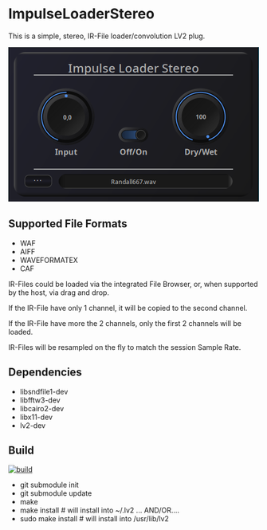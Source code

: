 # ImpulseLoaderStereo

This is a simple, stereo, IR-File loader/convolution LV2 plug. 

![ImpulseLoaderStereo](https://raw.githubusercontent.com/brummer10/ImpulseLoaderStereo.lv2/master/ImpulseLoaderStereo.png)

## Supported File Formats

- WAF
- AIFF
- WAVEFORMATEX
- CAF

IR-Files could be loaded via the integrated File Browser, or, when supported by the host, via drag and drop.

If the IR-File have only 1 channel, it will be copied to the second channel.

If the IR-File have more the 2 channels, only the first 2 channels will be loaded.

IR-Files will be resampled on the fly to match the session Sample Rate.

## Dependencies

- libsndfile1-dev
- libfftw3-dev
- libcairo2-dev
- libx11-dev
- lv2-dev

## Build

[![build](https://github.com/brummer10/ImpulseLoaderStereo.lv2/actions/workflows/build.yml/badge.svg)](https://github.com/brummer10/ImpulseLoaderStereo.lv2/actions/workflows/build.yml)

- git submodule init
- git submodule update
- make
- make install # will install into ~/.lv2 ... AND/OR....
- sudo make install # will install into /usr/lib/lv2

